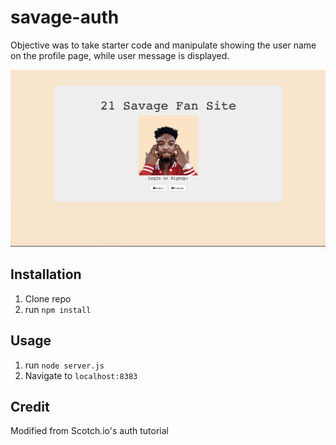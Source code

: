 # savage-auth
Objective was to take starter code and manipulate showing the user name on the profile page, while user message is displayed. 

![ screenshot of application](https://github.com/asiahbennettdev/savage-complete/blob/answer/public/img/prosav.png)

## Installation

1. Clone repo
2. run `npm install`

## Usage

1. run `node server.js`
2. Navigate to `localhost:8383`

## Credit

Modified from Scotch.io's auth tutorial
